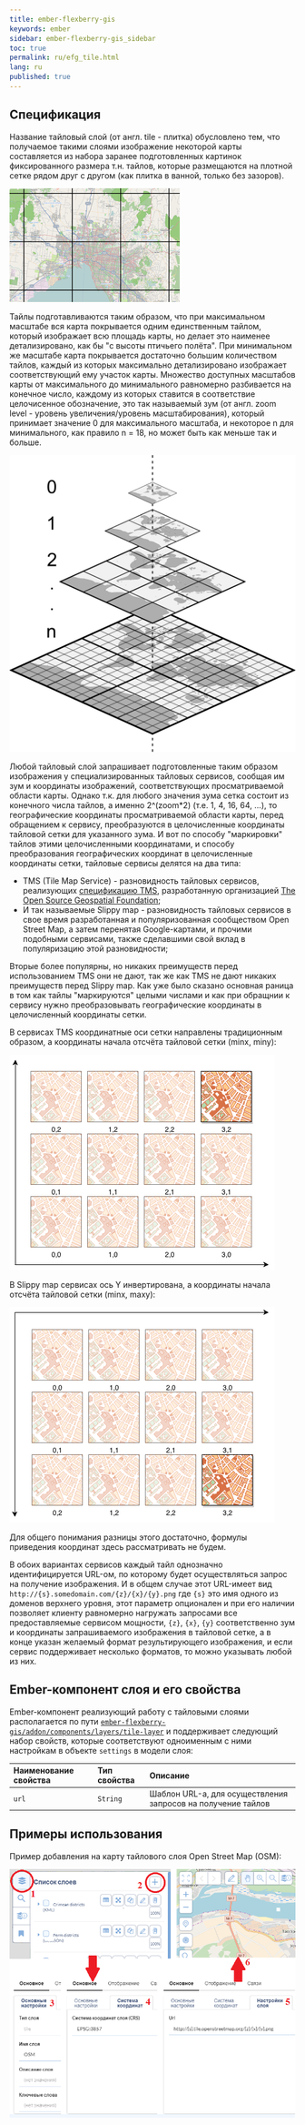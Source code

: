 ```yaml
---
title: ember-flexberry-gis
keywords: ember
sidebar: ember-flexberry-gis_sidebar
toc: true
permalink: ru/efg_tile.html
lang: ru
published: true
---
```


## Спецификация

Название тайловый слой (от англ. tile - плитка) обусловлено тем, что получаемое такими слоями изображение некоторой карты составляется из набора заранее подготовленных картинок фиксированного размера т.н. тайлов, которые размещаются на плотной сетке рядом друг с другом (как плитка в ванной, только без зазоров).

![](/images/pages/products/flexberry-gis/addons/ember-flexberry-gis/layers/efg_tile/tiles-map.png)

Тайлы подготавливаются таким образом, что при максимальном масштабе вся карта покрывается одним единственным тайлом, который изображает всю площадь карты, но делает это наименее детализировано, как бы "с высоты птичьего полёта".
При минимальном же масштабе карта покрывается достаточно большим количеством тайлов, каждый из которых максимально детализировано изображает соответствующий ему участок карты.
Множество доступных масштабов карты от максимального до минимального равномерно разбивается на конечное число, каждому из которых ставится в соответствие целочисенное обозначение, это так называемый зум (от англ. zoom level - уровень увеличения/уровень масштабирования), который принимает значение 0 для максимального масштаба, и некоторое n для минимального, как правило n = 18, но может быть как меньше так и больше. 

![](/images/pages/products/flexberry-gis/addons/ember-flexberry-gis/layers/efg_tile/tiles-pyramid.png)

Любой тайловый слой запрашивает подготовленные таким образом изображения у специализированных тайловых сервисов, сообщая им зум и координаты изображений, соответствующих просматриваемой области карты. 
Однако т.к. для любого значения зума сетка состоит из конечного числа тайлов, а именно 2^(zoom*2) (т.е. 1, 4, 16, 64, ...), то географические координаты просматриваемой области карты, перед обращением к сервису, преобразуются в целочисленные координаты тайловой сетки для указанного зума.
И вот по способу "маркировки" тайлов этими целочисленными координатами, и способу преобразования географических координат в целочисленные координаты сетки, тайловые сервисы делятся на два типа:

* TMS (Tile Map Service) - разновидность тайловых сервисов, реализующих [спецификацию TMS](http://wiki.osgeo.org/wiki/Tile_Map_Service_Specification), разработанную организацией [The Open Source Geospatial Foundation](https://www.osgeo.org/);
* И так называемые Slippy map - разновидность тайловых сервисов в свое время разработанная и популяризованная сообществом Open Street Map, а затем перенятая Google-картами, и прочими подобными сервисами, также сделавшими свой вклад в популяризацию этой разновидности;

Вторые более популярны, но никаких преимуществ перед использованием TMS они не дают, так же как TMS не дают никаких преимуществ перед Slippy map.
Как уже было сказано основная раница в том как тайлы "маркируются" целыми числами и как при обращнии к сервису нужно преобразовывать географические координаты в целочисленный координаты сетки.

В сервисах TMS координатные оси сетки направлены традиционным образом, а координаты начала отсчёта тайловой сетки (minx, miny):

![](/images/pages/products/flexberry-gis/addons/ember-flexberry-gis/layers/efg_tile/tile-map-service-tiles-grid.png)

В Slippy map сервисах ось Y инвертирована, а координаты начала отсчёта тайловой сетки (minx, maxy):

![](/images/pages/products/flexberry-gis/addons/ember-flexberry-gis/layers/efg_tile/slippy-map-tiles-grid.png)

Для общего понимания разницы этого достаточно, формулы приведения координат здесь рассматривать не будем.

В обоих вариантах сервисов каждый тайл однозначно идентифицируется URL-ом, по которому будет осуществляться запрос на получение изображения.
И в общем случае этот URL-имеет вид `http://{s}.somedomain.com/{z}/{x}/{y}.png` где `{s}` это имя одного из доменов верхнего уровня, этот параметр опционален и при его наличии позволяет клиенту равномерно нагружать запросами все предоставляемые сервисом мощности, `{z}`, `{x}`, `{y}` соответственно зум и координаты запрашиваемого изображения в тайловой сетке, а в конце указан желаемый формат результирующего изображения, и если сервис поддерживает несколько форматов, то можно указывать любой из них.

## Ember-компонент слоя и его свойства

Ember-компонент реализующий работу с тайловыми слоями располагается по пути [`ember-flexberry-gis/addon/components/layers/tile-layer`](https://github.com/Flexberry/ember-flexberry-gis/blob/develop/addon/components/layers/tile-layer.js) и поддерживает следующий набор свойств, которые соответствуют одноименным с ними настройкам в объекте `settings` в модели слоя:

Наименование свойства          |Тип свойства          |Описание          
:--------------------------|:-----------------|:-----------------
`url`| `String` | Шаблон URL-а, для осуществления запросов на получение тайлов

## Примеры использования

Пример добавления на карту тайлового слоя Open Street Map (OSM):

![](/images/pages/products/flexberry-gis/addons/ember-flexberry-gis/layers/efg_tile/tile-osm-example.png)
